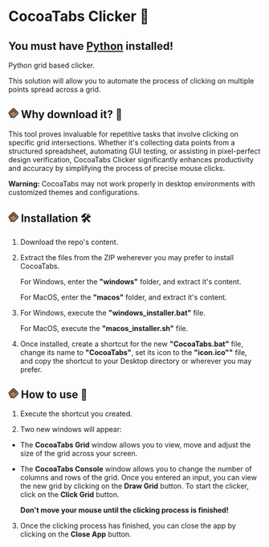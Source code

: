 # CocoaTabs Clicker 🍫

## You must have [Python](https://www.python.org/downloads/) installed!

Python grid based clicker.

This solution will allow you to automate the process of clicking on multiple points spread across a grid.

## <img src="icon.png" alt="CocoaTabs logo" height="20"> Why download it? 🌱

This tool proves invaluable for repetitive tasks that involve clicking on specific grid intersections. Whether it's collecting data points from a structured spreadsheet, automating GUI testing, or assisting in pixel-perfect design verification, CocoaTabs Clicker significantly enhances productivity and accuracy by simplifying the process of precise mouse clicks.

**Warning:** CocoaTabs may not work properly in desktop environments with customized themes and configurations.

## <img src="icon.png" alt="CocoaTabs logo" height="20"> Installation 🛠️

1. Download the repo's content.
   
3. Extract the files from the ZIP weherever you may prefer to install CocoaTabs.

   For Windows, enter the **"windows"** folder, and extract it's content.

   For MacOS, enter the **"macos"** folder, and extract it's content.

5. For Windows, execute the **"windows_installer.bat"** file.

   For MacOS, execute the **"macos_installer.sh"** file.

6. Once installed, create a shortcut for the new **"CocoaTabs.bat"** file, change its name to **"CocoaTabs"**, set its icon to the **"icon.ico""** file, and copy the shortcut to your Desktop directory or wherever you may prefer.

## <img src="icon.png" alt="CocoaTabs logo" height="20"> How to use 📖

1. Execute the shortcut you created.

2. Two new windows will appear:

  - The **CocoaTabs Grid** window allows you to view, move and adjust the size of the grid across your screen.
  
  - The **CocoaTabs Console** window allows you to change the number of columns and rows of the grid. Once you entered an input, you can view the new grid by clicking on the **Draw Grid** button. To start the clicker, click on the **Click Grid** button.

    **Don't move your mouse until the clicking process is finished!**

3. Once the clicking process has finished, you can close the app by clicking on the **Close App** button.
